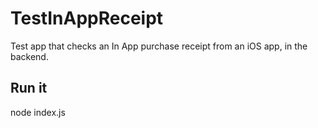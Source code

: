 # TestInAppReceipt

Test app that checks an In App purchase receipt from an iOS app, in the backend.

## Run it

  node index.js
